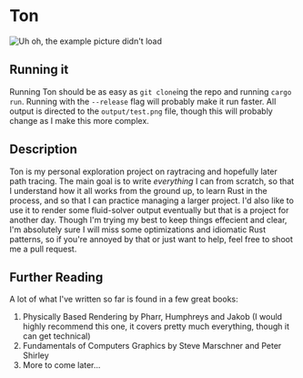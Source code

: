 # Ton
![Uh oh, the example picture didn't load](https://raw.githubusercontent.com/WilliamASumner/ton/example-images/specular-and-diffuse.png)
## Running it
Running Ton should be as easy as `git clone`ing the repo and running `cargo run`. Running with the `--release` flag will probably make it run faster. All output is directed to the `output/test.png` file, though this will probably change as I make this more complex.

## Description
Ton is my personal exploration project on raytracing and hopefully later path tracing. The main goal is to write *everything* I can from scratch, so that I understand how it all works from the ground up, to learn Rust in the process, and so that I can practice managing a larger project. I'd also like to use it to render some fluid-solver output eventually but that is a project for another day. Though I'm trying my best to keep things effecient and clear, I'm absolutely sure I will miss some optimizations and idiomatic Rust patterns, so if you're annoyed by that or just want to help, feel free to shoot me a pull request.

## Further Reading
A lot of what I've written so far is found in a few great books:
1. Physically Based Rendering by Pharr, Humphreys and Jakob (I would highly recommend this one, it covers pretty much everything, though it can get technical)
2. Fundamentals of Computers Graphics by Steve Marschner and Peter Shirley
3. More to come later...

